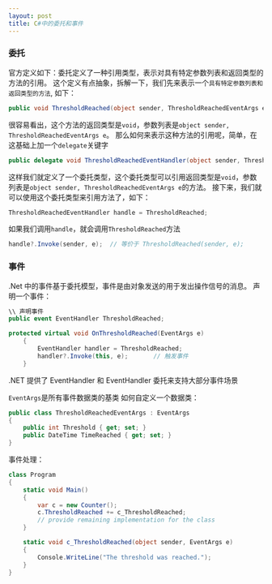```yaml
---
layout: post
title: C#中的委托和事件
---
```


### 委托
官方定义如下：委托定义了一种引用类型，表示对具有特定参数列表和返回类型的方法的引用。
这个定义有点抽象，拆解一下，我们先来表示一个`具有特定参数列表和返回类型的方法`, 如下：
```csharp
public void ThresholdReached(object sender, ThresholdReachedEventArgs e);
```
很容易看出，这个方法的返回类型是`void`，参数列表是`object sender, ThresholdReachedEventArgs e`。
那么如何来表示这种方法的引用呢，简单，在这基础上加一个`delegate`关键字
```csharp
public delegate void ThresholdReachedEventHandler(object sender, ThresholdReachedEventArgs e); 
```
这样我们就定义了一个委托类型，这个委托类型可以引用返回类型是`void`，参数列表是`object sender, ThresholdReachedEventArgs e`的方法。
接下来，我们就可以使用这个委托类型来引用方法了，如下：
```csharp
ThresholdReachedEventHandler handle = ThresholdReached;
```
如果我们调用`handle`，就会调用`ThresholdReached`方法
```csharp
handle?.Invoke(sender, e);  // 等价于 ThresholdReached(sender, e);
```

### 事件
.Net 中的事件基于委托模型，事件是由对象发送的用于发出操作信号的消息。
声明一个事件：
```csharp
\\ 声明事件
public event EventHandler ThresholdReached;

protected virtual void OnThresholdReached(EventArgs e)
    {
        EventHandler handler = ThresholdReached;
        handler?.Invoke(this, e);       // 触发事件
    }
```
.NET 提供了 EventHandler 和 EventHandler<TEventArgs> 委托来支持大部分事件场景

`EventArgs`是所有事件数据类的基类
如何自定义一个数据类：
```csharp
public class ThresholdReachedEventArgs : EventArgs
{
    public int Threshold { get; set; }
    public DateTime TimeReached { get; set; }
}
```

事件处理：
```csharp
class Program
{
    static void Main()
    {
        var c = new Counter();
        c.ThresholdReached += c_ThresholdReached;
        // provide remaining implementation for the class
    }

    static void c_ThresholdReached(object sender, EventArgs e)
    {
        Console.WriteLine("The threshold was reached.");
    }
}
```
